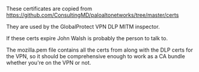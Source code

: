 These certificates are copied from https://github.com/ConsultingMD/paloaltonetworks/tree/master/certs

They are used by the GlobalProtect VPN DLP MITM inspector.

If these certs expire John Walsh is probably the person to talk to.

The mozilla.pem file contains all the certs from
along with the DLP certs for the VPN, so it should be comprehensive
enough to work as a CA bundle whether you're on the VPN or not.

